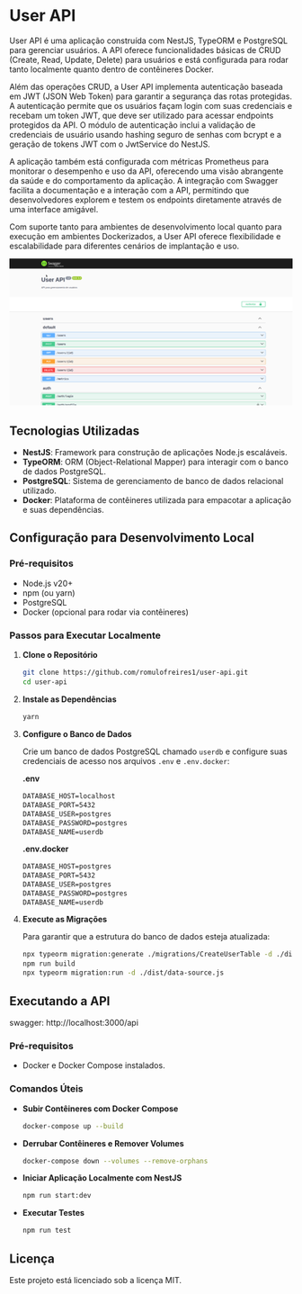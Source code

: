 
# User API

User API é uma aplicação construída com NestJS, TypeORM e PostgreSQL para gerenciar usuários. A API oferece funcionalidades básicas de CRUD (Create, Read, Update, Delete) para usuários e está configurada para rodar tanto localmente quanto dentro de contêineres Docker.

Além das operações CRUD, a User API implementa autenticação baseada em JWT (JSON Web Token) para garantir a segurança das rotas protegidas. A autenticação permite que os usuários façam login com suas credenciais e recebam um token JWT, que deve ser utilizado para acessar endpoints protegidos da API. O módulo de autenticação inclui a validação de credenciais de usuário usando hashing seguro de senhas com bcrypt e a geração de tokens JWT com o JwtService do NestJS.

A aplicação também está configurada com métricas Prometheus para monitorar o desempenho e uso da API, oferecendo uma visão abrangente da saúde e do comportamento da aplicação. A integração com Swagger facilita a documentação e a interação com a API, permitindo que desenvolvedores explorem e testem os endpoints diretamente através de uma interface amigável.

Com suporte tanto para ambientes de desenvolvimento local quanto para execução em ambientes Dockerizados, a User API oferece flexibilidade e escalabilidade para diferentes cenários de implantação e uso.

[![User API Video](static/user-api.png)](https://drive.google.com/file/d/1GjHKiFmDVSVB74Y98Y0fSDWO6pGsQYoG/preview)



## Tecnologias Utilizadas

- **NestJS**: Framework para construção de aplicações Node.js escaláveis.
- **TypeORM**: ORM (Object-Relational Mapper) para interagir com o banco de dados PostgreSQL.
- **PostgreSQL**: Sistema de gerenciamento de banco de dados relacional utilizado.
- **Docker**: Plataforma de contêineres utilizada para empacotar a aplicação e suas dependências.

## Configuração para Desenvolvimento Local

### Pré-requisitos

- Node.js v20+
- npm (ou yarn)
- PostgreSQL
- Docker (opcional para rodar via contêineres)

### Passos para Executar Localmente

1. **Clone o Repositório**

   ```bash
   git clone https://github.com/romulofreires1/user-api.git
   cd user-api
   ```

2. **Instale as Dependências**

   ```bash
   yarn
   ```

3. **Configure o Banco de Dados**

   Crie um banco de dados PostgreSQL chamado `userdb` e configure suas credenciais de acesso nos arquivos `.env` e `.env.docker`:

   **.env**

   ```plaintext
   DATABASE_HOST=localhost
   DATABASE_PORT=5432
   DATABASE_USER=postgres
   DATABASE_PASSWORD=postgres
   DATABASE_NAME=userdb
   ```

   **.env.docker**

   ```plaintext
   DATABASE_HOST=postgres
   DATABASE_PORT=5432
   DATABASE_USER=postgres
   DATABASE_PASSWORD=postgres
   DATABASE_NAME=userdb
   ```

4. **Execute as Migrações**

   Para garantir que a estrutura do banco de dados esteja atualizada:

   ```bash
   npx typeorm migration:generate ./migrations/CreateUserTable -d ./dist/data-source.js
   npm run build
   npx typeorm migration:run -d ./dist/data-source.js
   ```

## Executando a API
swagger: http://localhost:3000/api
### Pré-requisitos

- Docker e Docker Compose instalados.

### Comandos Úteis

- **Subir Contêineres com Docker Compose**

  ```bash
  docker-compose up --build
  ```

- **Derrubar Contêineres e Remover Volumes**

  ```bash
  docker-compose down --volumes --remove-orphans
  ```

- **Iniciar Aplicação Localmente com NestJS**

  ```bash
  npm run start:dev
  ```

- **Executar Testes**

  ```bash
  npm run test
  ```

## Licença

Este projeto está licenciado sob a licença MIT.
